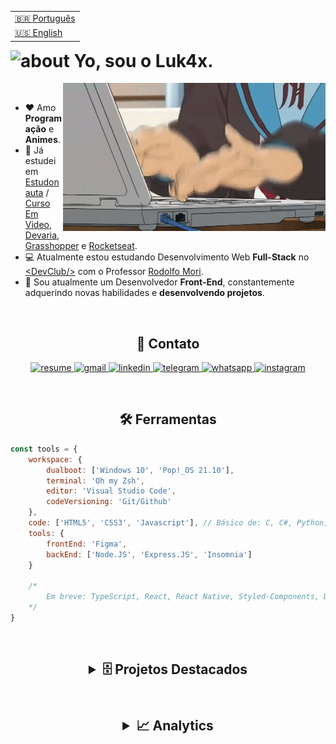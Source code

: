 <table align="right">
  <tr>
    <td>
      <a href="readme-br.md">🇧🇷 Português</a>
    </td>
  </tr>
  <tr>
    <td>
      <a href="README.md">🇺🇸 English</a>
    </td>
  </tr>
</table>
<br>

<h1 align="left">
<img width="40" alt="about" src="https://raw.github.com/elizarov/elizarov/master/about.png"> Yo, sou o Luk4x.
</h1>

<img src="./anime-coding.gif" width="420px" align="right" alt="anime coding">

<br>
<ul align="left">
    <li>❤️ Amo <strong>Programação</strong> e <strong>Animes</strong>.</li>
    <li>📌 Já estudei em <a href="https://estudonauta.com" target="_blank">Estudonauta</a> / <a href="https://www.cursoemvideo.com/" target="_blank">Curso Em Video</a>, <a href="https://www.devaria.com.br/" target="_blank">Devaria</a>, <a href="https://grasshopper.app/" target="_blank">Grasshopper</a> e <a href="https://www.rocketseat.com.br/" target="_blank">Rocketseat</a>.</li>
    <li>💻 Atualmente estou estudando Desenvolvimento Web <strong>Full-Stack</strong> no <a href="https://www.linkedin.com/school/code-club-devs/" target="_blank">&lt;DevClub/&gt;</a> com o Professor <a href="https://www.linkedin.com/in/rodolfomori/" target="_blank">Rodolfo Mori<a>.</li>
    <li>🔭 Sou atualmente um Desenvolvedor <strong>Front-End</strong>, constantemente adquerindo novas habilidades e <strong>desenvolvendo projetos</strong>.</li>
</ul>
<br>

<h2 align="center">📩 Contato</h2>
<p align="center">
  <a href="https://www.canva.com/design/DAE8KvK9Jtk/_6zffxMSGT9L8N-aqcC33w/view?utm_content=DAE8KvK9Jtk&utm_campaign=designshare&utm_medium=link&utm_source=publishpresent">
    <img src="https://img.shields.io/badge/Resume-4285F4?style=for-the-badge&amp;logo=read-the-docs&amp;logoColor=white" alt="resume">
  </a>
    
  <a href="mailto:luk4xm4ci3l@gmail.com" alt="Gmail" target="_blank">
    <img src="https://img.shields.io/badge/Gmail-D14836?style=for-the-badge&logo=gmail&logoColor=white" alt="gmail">
  </a>
  
  <a href="https://www.linkedin.com/in/lucasmacielf/" alt="Linkedin" target="_blank">
    <img src="https://img.shields.io/badge/LinkedIn-0077B5?style=for-the-badge&logo=linkedin&logoColor=white" alt="linkedin">
  </a>
  
  <a href="https://t.me/lu_k4x" alt="Telegram" target="_blank">
    <img src="https://img.shields.io/badge/Telegram-2CA5E0?style=for-the-badge&logo=telegram&logoColor=white" alt="telegram">
  </a>

  <a href="https://api.whatsapp.com/send?phone=5522998715442" alt="WhatsApp" target="_blank">
    <img src="https://img.shields.io/badge/WhatsApp-25D366?style=for-the-badge&logo=whatsapp&logoColor=white" alt="whatsapp">
  </a>

  <a href="https://www.instagram.com/lu_k4x/" alt="Instagram" target="_blank">
    <img src="https://img.shields.io/badge/Instagram-E4405F?style=for-the-badge&logo=instagram&logoColor=white" alt="instagram">
  </a>
</p>
<br>

<h2 align="center">🛠️ Ferramentas</h2>

```javascript
const tools = {
    workspace: {
        dualboot: ['Windows 10', 'Pop!_OS 21.10'],
        terminal: 'Oh my Zsh',
        editor: 'Visual Studio Code',
        codeVersioning: 'Git/Github'
    },
    code: ['HTML5', 'CSS3', 'Javascript'], // Básico de: C, C#, Python, Java.
    tools: {
        frontEnd: 'Figma',
        backEnd: ['Node.JS', 'Express.JS', 'Insomnia']
    }
        
    /*
        Em breve: TypeScript, React, React Native, Styled-Components, Docker...
    */
}
```

<br>

<h2 align="center">
<details>
<summary>🗄 Projetos Destacados</summary>
<p align="center">
  <a href="https://github.com/Luk4x/project-collor" target="_blank">
    <img align="center" src="https://github-readme-stats.vercel.app/api/pin/?username=Luk4x&repo=project-collor&theme=tokyonight&hide_border=true">
  </a>
  <a href="https://github.com/Luk4x/playstation-store" target="_blank">
    <img align="center" height="122px" src="https://github-readme-stats.vercel.app/api/pin/?username=Luk4x&repo=playstation-store&theme=tokyonight&hide_border=true">
  </a>
</p>
<p align="center">
  <a href="https://github.com/Luk4x/devClub-convert-money" target="_blank">
    <img align="center" src="https://github-readme-stats.vercel.app/api/pin/?username=Luk4x&repo=devClub-convert-money&theme=tokyonight&hide_border=true">
  </a>
  <a href="https://github.com/Luk4x/projeto-calculadora" target="_blank">
    <img align="center" height="122px" src="https://github-readme-stats.vercel.app/api/pin/?username=Luk4x&repo=projeto-calculadora&theme=tokyonight&hide_border=true">
  </a>
</p>
<p align="center">
  <a href="https://github.com/Luk4x/MissProg5d" target="_blank">
    <img align="center" src="https://github-readme-stats.vercel.app/api/pin/?username=Luk4x&repo=MissProg5d&theme=tokyonight&hide_border=true">
  </a>
  <a href="https://github.com/Luk4x/dev-contabil" target="_blank">
    <img align="center" src="https://github-readme-stats.vercel.app/api/pin/?username=Luk4x&repo=dev-contabil&theme=tokyonight&hide_border=true">
  </a>
</p>
</details>

<br>
<h2 align="center">
<details>
<summary>📈 Analytics</summary>
<p align="center">
  <a href="https://github.com/Luk4x">
    <img src="https://github-readme-stats.vercel.app/api?username=Luk4x&show_icons=true&custom_title=Luk4x's%20Github%20Stats&theme=tokyonight&hide_border=true">
    <img src="https://github-readme-streak-stats.herokuapp.com/?user=Luk4x&theme=tokyonight&hide_border=true">
  </a>
</p>
<p align="center">
  <a href="https://github.com/Luk4x">
    <img src="https://github-readme-stats.vercel.app/api/top-langs/?username=Luk4x&langs_count=8&theme=tokyonight&hide_border=true">
  </a>
</p>
</details>

<!--
- 🔭 I’m currently working on ...
- 🌱 I’m currently learning ...
- 👯 I’m looking to collaborate on ...
- 🤔 I’m looking for help with ...
- 💬 Ask me about ...
- 📫 How to reach me: ...
- 😄 Pronouns: ...
- ⚡ Fun fact: ...
-->
